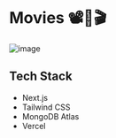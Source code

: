 # Movies 📽️🍿🎬

![image](https://github.com/kamalika0363/movie-node-mongodb/assets/59131714/87eb588c-69b9-488f-9b10-2f775a9dfd04)

## Tech Stack 
- Next.js
- Tailwind CSS
- MongoDB Atlas
- Vercel
